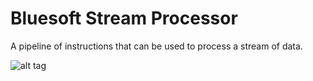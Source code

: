 # Bluesoft Stream Processor

A pipeline of instructions that can be used to process a stream of data.

![alt tag](https://user-images.githubusercontent.com/9370679/64796647-66327f80-d556-11e9-9694-dd26cac77ad8.png)

